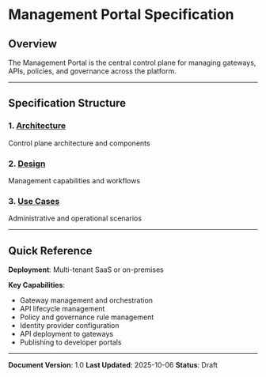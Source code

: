 # Management Portal Specification

## Overview

The Management Portal is the central control plane for managing gateways, APIs, policies, and governance across the platform.

---

## Specification Structure

### 1. [Architecture](architecture/architecture.md)
Control plane architecture and components

### 2. [Design](design/design.md)
Management capabilities and workflows

### 3. [Use Cases](use-cases/use_cases.md)
Administrative and operational scenarios

---

## Quick Reference

**Deployment**: Multi-tenant SaaS or on-premises

**Key Capabilities**:
- Gateway management and orchestration
- API lifecycle management
- Policy and governance rule management
- Identity provider configuration
- API deployment to gateways
- Publishing to developer portals

---

**Document Version**: 1.0
**Last Updated**: 2025-10-06
**Status**: Draft
